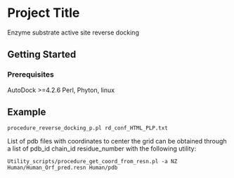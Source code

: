 # Project Title

Enzyme substrate active site reverse docking

## Getting Started


### Prerequisites

AutoDock >=4.2.6
Perl, Phyton, linux

## Example

```
procedure_reverse_docking_p.pl rd_conf_HTML_PLP.txt
```

List of pdb files with coordinates to center the grid can be obtained through a list of pdb_id chain_id  residue_number
with the following utility:

```
Utility_scripts/procedure_get_coord_from_resn.pl -a NZ Human/Human_Orf_pred.resn Human/pdb
```

